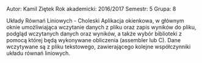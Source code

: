 ﻿Autor: Kamil Ziętek
Rok akademicki: 2016/2017
Semestr: 5
Grupa: 8

Układy Równań Liniowych - Choleski
Aplikacja okienkowa, w głównym oknie umożliwiająca wczytanie danych z pliku oraz zapis wyników do pliku, podgląd wczytanych danych oraz wyników, a także wybór biblioteki z pomocą której będą wykonywane obliczenia (assembler lub C). Dane wczytywane są z pliku tekstowego, zawierającego kolejne współczynniki układu równań liniowych.
